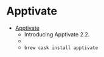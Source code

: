 # Apptivate
- [Apptivate](http://www.apptivateapp.com/)
  -  Introducing Apptivate 2.2.
  - 
  - `brew cask install apptivate`
